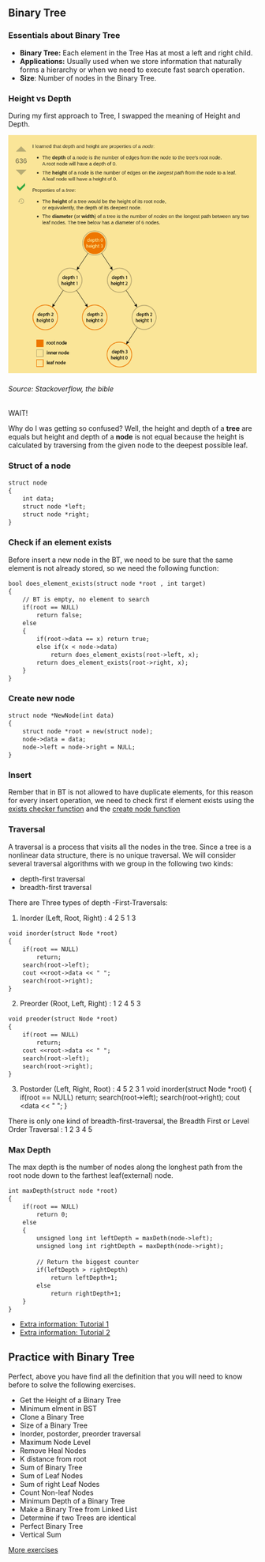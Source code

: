 ## Binary Tree

### Essentials about Binary Tree

* **Binary Tree:** Each element in the Tree Has at most a left and right child.
* **Applications:** Usually used when we store information that naturally forms a hierarchy or when we need to execute fast search operation.
* **Size**: Number of nodes in the Binary Tree. 

### Height vs Depth

During my first approach to Tree, I swapped the meaning of Height and Depth. 

![Depth vs Height BT](../images/tree-depth.png)
###### Source: Stackoverflow, the bible

WAIT!

Why do I was getting so confused?
Well, the height and depth of a **tree** are equals but height and depth of a **node** is not equal because the height is calculated by traversing from the given node to the deepest possible leaf.

### Struct of a node
```
struct node
{
    int data;
    struct node *left;
    struct node *right; 
}
```

### Check if an element exists

Before insert a new node in the BT, we need to be sure that the same element is not already stored, so we need the following function:

```
bool does_element_exists(struct node *root , int target)
{
    // BT is empty, no element to search
    if(root == NULL)
        return false;
    else
    {
        if(root->data == x) return true; 
        else if(x < node->data)
            return does_element_exists(root->left, x);
        return does_element_exists(root->right, x);
    }
}
```

### Create new node
```
struct node *NewNode(int data)
{
    struct node *root = new(struct node);
    node->data = data;
    node->left = node->right = NULL;
}
```

### Insert

Rember that in BT is not allowed to have duplicate elements, for this reason for every insert operation, we need to check first if element exists using the [exists checker function](#Check-if-an-element-exists) and the [create node function](#Create-new-node)




### Traversal
A traversal is a process that visits all the nodes in the tree. Since a tree is a nonlinear data structure, there is no unique traversal. We will consider several traversal algorithms with we group in the following two kinds:

* depth-first traversal
* breadth-first traversal


There are Three types of depth -First-Traversals:

1. Inorder (Left, Root, Right) : 4 2 5 1 3
```
void inorder(struct Node *root)
{
    if(root == NULL)
        return; 
    search(root->left);
    cout <<root->data << " ";
    search(root->right);
}
```
2. Preorder (Root, Left, Right) : 1 2 4 5 3
```
void preoder(struct Node *root)
{
    if(root == NULL)
        return; 
    cout <<root->data << " ";
    search(root->left);
    search(root->right);
}

```
3. Postorder (Left, Right, Root) : 4 5 2 3 1
void inorder(struct Node *root)
{
    if(root == NULL)
        return; 
    search(root->left);
    search(root->right);
    cout <<root->data << " ";
}

There is only one kind of breadth-first-traversal, the Breadth First or Level Order Traversal : 1 2 3 4 5


### Max Depth

The max depth is the number of nodes along the longhest path from the root node down to the farthest leaf(external) node.

```
int maxDepth(struct node *root)
{
    if(root == NULL)
        return 0; 
    else
    {
        unsigned long int leftDepth = maxDeth(node->left);
        unsigned long int rightDepth = maxDepth(node->right);

        // Return the biggest counter
        if(leftDepth > rightDepth)
            return leftDepth+1;
        else    
            return rightDepth+1;
    }
}
```

* [Extra information: Tutorial 1](https://www.cs.cmu.edu/~adamchik/15-121/lectures/Trees/trees.html)
* [Extra information: Tutorial 2](http://cslibrary.stanford.edu/110/BinaryTrees.html)


## Practice with Binary Tree

Perfect, above you have find all the definition that you will need to know before to solve the following exercises. 
* Get the Height of a Binary Tree
* Minimum elment in BST
* Clone a Binary Tree
* Size of a Binary Tree
* Inorder, postorder, preorder traversal
* Maximum Node Level
* Remove Heal Nodes
* K distance from root
* Sum of Binary Tree
* Sum of Leaf Nodes
* Sum of right Leaf Nodes
* Count Non-leaf Nodes
* Minimum Depth of a Binary Tree
* Make a Binary Tree from Linked List
* Determine if two Trees are identical
* Perfect Binary Tree
* Vertical Sum

[More exercises](https://practice.geeksforgeeks.org/explore/?category%5B%5D=Tree&page=1)

